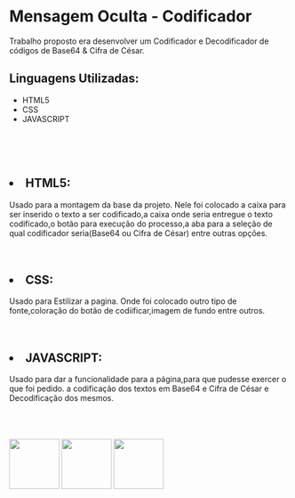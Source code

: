 <strong><h1>Mensagem Oculta - Codificador</h1></strong>

Trabalho proposto era desenvolver um Codificador e Decodificador de códigos de Base64 & Cifra de César.

<h2><strong>Linguagens Utilizadas:</strong></h2>

 - HTML5
 - CSS
- JAVASCRIPT
<br>
<br>
<br>
<H2><li>HTML5:</li></h2>
Usado para a montagem da base da projeto. Nele foi colocado a caixa para ser inserido o texto a ser codificado,a caixa onde  seria entregue o texto codificado,o botão para execução do processo,a aba para a seleção de qual codificador seria(Base64 ou Cifra de César) entre outras opções.
<br>
<br>
<br>
<h2><li>CSS:</li></h2>
Usado para Estilizar a pagina. Onde foi colocado outro tipo de fonte,coloração do botão de codiificar,imagem de fundo entre outros.
<br>
<br>
<br>
<h2><li>JAVASCRIPT:</li></h2>
Usado para dar a funcionalidade para a página,para que pudesse exercer o que foi pedido. a codificação dos textos em Base64 e Cifra de César e Decodificação dos mesmos.
<br>
<br>
<br>
<br>
<p><img src="https://cdn-icons-png.flaticon.com/512/1199/1199118.png" width="auto" height="90">
<img src="https://cdn-icons-png.flaticon.com/512/1199/1199113.png" width="auto" height="90">
<img src="https://cdn-icons-png.flaticon.com/512/1199/1199124.png" width="auto" height="90"></p>


